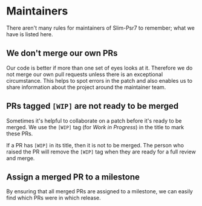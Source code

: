 # Maintainers

There aren't many rules for maintainers of Slim-Psr7 to remember; what we have is listed here.

## We don't merge our own PRs

Our code is better if more than one set of eyes looks at it. Therefore we do not merge our own pull requests unless there is an exceptional circumstance. This helps to spot errors in the patch and also enables us to share information about the project around the maintainer team.

## PRs tagged `[WIP]` are not ready to be merged

Sometimes it's helpful to collaborate on a patch before it's ready to be merged. We use the `[WIP]` tag (for _Work in Progress_) in the title to mark these PRs. 

If a PR has `[WIP]` in its title, then it is not to be merged. The person who raised the PR will remove the `[WIP]` tag when they are ready for a full review and merge.

## Assign a merged PR to a milestone

By ensuring that all merged PRs are assigned to a milestone, we can easily find which PRs were in which release.

